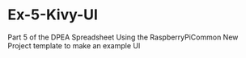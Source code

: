 # Ex-5-Kivy-UI
Part 5 of the DPEA Spreadsheet
Using the RaspberryPiCommon New Project template to make an example UI
